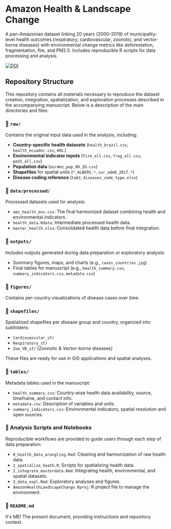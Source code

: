 # Amazon Health & Landscape Change

A pan-Amazonian dataset linking 20 years (2000–2019) of municipality-level health outcomes (respiratory, cardiovascular, zoonotic, and vector-borne diseases) with environmental change metrics like deforestation, fragmentation, fire, and PM2.5. Includes reproducible R scripts for data processing and analysis.

[![DOI](https://zenodo.org/badge/1005732035.svg)](https://doi.org/10.5281/zenodo.15760516)

## Repository Structure

This repository contains all materials necessary to reproduce the dataset creation, integration, spatialization, and exploration processes described in the accompanying manuscript. Below is a description of the main directories and files:

### 📁 `raw/`

Contains the original input data used in the analysis, including:

* **Country-specific health datasets** (`health_brazil.csv`, `health_ecuador.csv`, etc.)
* **Environmental indicator inputs** (`fire_all.csv`, `frag_all.csv`, `pm25_all.csv`)
* **Population data** (`ourAmz_pop_00_20.csv`)
* **Shapefiles** for spatial units (`*_ALBERS.*`, `sur_adm0_2017.*`)
* **Disease coding reference** (`tab1_diseases_code_type.xlsx`)

### 📁 `data/processed/`

Processed datasets used for analysis:

* `amz_health_env.csv`: The final harmonized dataset combining health and environmental indicators.
* `health_data.Rdata`: Intermediate processed health data.
* `master_health.xlsx`: Consolidated health data before final integration.

### 📁 `outputs/`

Includes outputs generated during data preparation or exploratory analysis:

* Summary figures, maps, and charts (e.g., `cases_countries.jpg`)
* Final tables for manuscript (e.g., `health_summary.csv`, `summary_indicators.csv`, `metadata.csv`)

### 📁 `figures/`

Contains per-country visualizations of disease cases over time.

### 📁 `shapefiles/`

Spatialized shapefiles per disease group and country, organized into subfolders:

* `Cardiovascular_sf/`
* `Respiratory_sf/`
* `Zoo_VB_sf/` (Zoonotic & Vector-borne diseases)

These files are ready for use in GIS applications and spatial analyses.

### 📁 `tables/`

Metadata tables used in the manuscript:

* `health_summary.csv`: Country-wise health data availability, source, timeframe, and contact info.
* `metadata.csv`: Description of variables and units.
* `summary_indicators.csv`: Environmental indicators, spatial resolution and open sources.

### 🔧 Analysis Scripts and Notebooks

Reproducible workflows are provided to guide users through each step of data preparation:

* `0_health_data_wrangling.Rmd`: Cleaning and harmonization of raw health data.
* `1_spatialize_heath.R`: Scripts for spatializing health data.
* `2_integrate_masterdata.Rmd`: Integrating health, environmental, and spatial datasets.
* `3_data_expl.Rmd`: Exploratory analyses and figures.
* `AmazonHealthLandscapeChange.Rproj`: R project file to manage the environment.

### 📄 `README.md`

It's ME! The present document, providing instructions and repository context.
